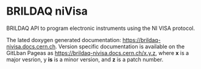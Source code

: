 # BRILDAQ niVisa

BRILDAQ API to program electronic instruments using the NI VISA protocol.

The lated doxygen generated documentation: https://brildaq-nivisa.docs.cern.ch. Version specific documentation is available on the GitLban Pageas as https://brildaq-nivisa.docs.cern.ch/x.y.z, where __x__ is a major vesrion, y  __is__ is a minor version, and __z__ is a patch number.